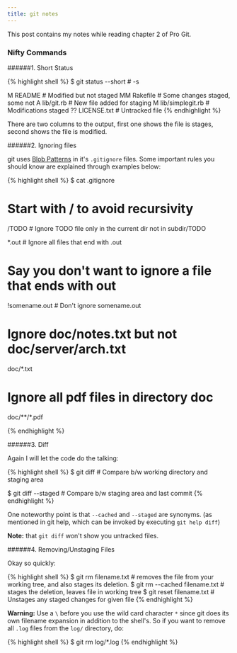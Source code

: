 ```yaml
---
title: git notes
---
```


This post contains my notes while reading chapter 2 of Pro Git.

### Nifty Commands


######1. Short Status

{% highlight shell %}
$ git status --short # -s

 M README           # Modified but not staged
MM Rakefile         # Some changes staged, some not
A  lib/git.rb       # New file added for staging
M  lib/simplegit.rb # Modifications staged
?? LICENSE.txt      # Untracked file
{% endhighlight %}

There are two columns to the output, first one shows the file is stages, second
shows the file is modified.

######2. Ignoring files

git uses [Blob Patterns](http://ankitsultana/me) in it's `.gitignore` files.
Some important rules you should know are explained through examples below:

{% highlight shell %}
$ cat .gitignore

# Start with / to avoid recursivity
/TODO    # Ignore TODO file only in the current dir not in subdir/TODO

*.out    # Ignore all files that end with .out
# Say you don't want to ignore a file that ends with out
!somename.out # Don't ignore somename.out

# Ignore doc/notes.txt but not doc/server/arch.txt
doc/*.txt

# Ignore all pdf files in directory doc
doc/**/*.pdf

{% endhighlight %}

######3. Diff

Again I will let the code do the talking:

{% highlight shell %}
$ git diff  # Compare b/w working directory and staging area

$ git diff --staged  # Compare b/w staging area and last commit
{% endhighlight %}

One noteworthy point is that `--cached` and `--staged` are synonyms. (as
mentioned in git help, which can be invoked by executing `git help diff`)

**Note:** that `git diff` won't show you untracked files.

######4. Removing/Unstaging Files

Okay so quickly:

{% highlight shell %}
$ git rm filename.txt # removes the file from your working tree, and also stages its deletion.
$ git rm --cached filename.txt # stages the deletion, leaves file in working tree
$ git reset filename.txt # Unstages any staged changes for given file
{% endhighlight %}

**Warning:** Use a `\` before you use the wild card character `*` since git
does its own filename expansion in addition to the shell's. So if you want to
remove all `.log` files from the `log/` directory, do:

{% highlight shell %}
$ git rm log/\*.log
{% endhighlight %}
